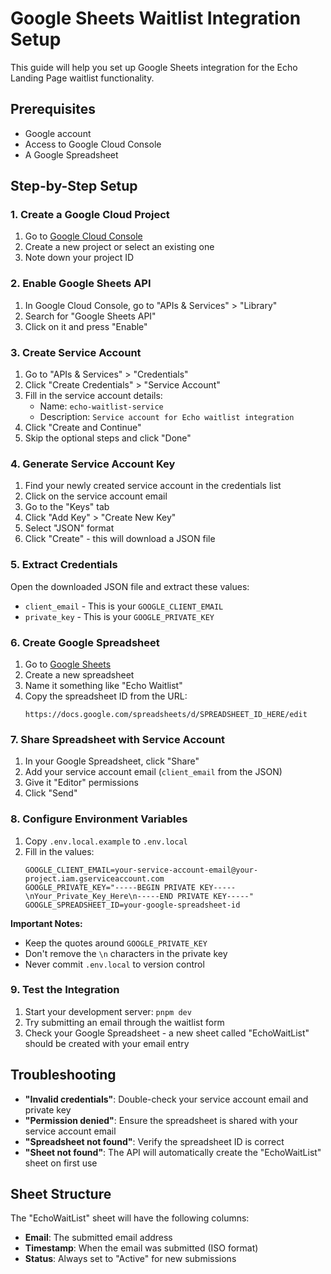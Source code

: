 # Google Sheets Waitlist Integration Setup

This guide will help you set up Google Sheets integration for the Echo Landing Page waitlist functionality.

## Prerequisites

- Google account
- Access to Google Cloud Console
- A Google Spreadsheet

## Step-by-Step Setup

### 1. Create a Google Cloud Project

1. Go to [Google Cloud Console](https://console.cloud.google.com)
2. Create a new project or select an existing one
3. Note down your project ID

### 2. Enable Google Sheets API

1. In Google Cloud Console, go to "APIs & Services" > "Library"
2. Search for "Google Sheets API"
3. Click on it and press "Enable"

### 3. Create Service Account

1. Go to "APIs & Services" > "Credentials"
2. Click "Create Credentials" > "Service Account"
3. Fill in the service account details:
   - Name: `echo-waitlist-service`
   - Description: `Service account for Echo waitlist integration`
4. Click "Create and Continue"
5. Skip the optional steps and click "Done"

### 4. Generate Service Account Key

1. Find your newly created service account in the credentials list
2. Click on the service account email
3. Go to the "Keys" tab
4. Click "Add Key" > "Create New Key"
5. Select "JSON" format
6. Click "Create" - this will download a JSON file

### 5. Extract Credentials

Open the downloaded JSON file and extract these values:
- `client_email` - This is your `GOOGLE_CLIENT_EMAIL`
- `private_key` - This is your `GOOGLE_PRIVATE_KEY`

### 6. Create Google Spreadsheet

1. Go to [Google Sheets](https://sheets.google.com)
2. Create a new spreadsheet
3. Name it something like "Echo Waitlist"
4. Copy the spreadsheet ID from the URL:
   ```
   https://docs.google.com/spreadsheets/d/SPREADSHEET_ID_HERE/edit
   ```

### 7. Share Spreadsheet with Service Account

1. In your Google Spreadsheet, click "Share"
2. Add your service account email (`client_email` from the JSON)
3. Give it "Editor" permissions
4. Click "Send"

### 8. Configure Environment Variables

1. Copy `.env.local.example` to `.env.local`
2. Fill in the values:
   ```env
   GOOGLE_CLIENT_EMAIL=your-service-account-email@your-project.iam.gserviceaccount.com
   GOOGLE_PRIVATE_KEY="-----BEGIN PRIVATE KEY-----\nYour_Private_Key_Here\n-----END PRIVATE KEY-----"
   GOOGLE_SPREADSHEET_ID=your-google-spreadsheet-id
   ```

**Important Notes:**
- Keep the quotes around `GOOGLE_PRIVATE_KEY`
- Don't remove the `\n` characters in the private key
- Never commit `.env.local` to version control

### 9. Test the Integration

1. Start your development server: `pnpm dev`
2. Try submitting an email through the waitlist form
3. Check your Google Spreadsheet - a new sheet called "EchoWaitList" should be created with your email entry

## Troubleshooting

- **"Invalid credentials"**: Double-check your service account email and private key
- **"Permission denied"**: Ensure the spreadsheet is shared with your service account email
- **"Spreadsheet not found"**: Verify the spreadsheet ID is correct
- **"Sheet not found"**: The API will automatically create the "EchoWaitList" sheet on first use

## Sheet Structure

The "EchoWaitList" sheet will have the following columns:
- **Email**: The submitted email address
- **Timestamp**: When the email was submitted (ISO format)
- **Status**: Always set to "Active" for new submissions